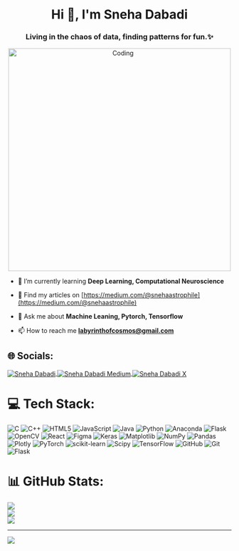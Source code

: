 <h1 align="center">Hi 👋, I'm Sneha Dabadi</h1>
<h3 align="center">Living in the chaos of data, finding patterns for fun.✨</h3>

<div align="center">
  <img alt="Coding" width="500" src="https://media.giphy.com/media/FcqKy4Kj7XOK0hCW4g/giphy.gif?cid=790b7611wevw8zyr0vcngdbmmhjqeosaqchcwo5yy5oltl67&ep=v1_gifs_search&rid=giphy.gif&ct=g">
</div>



- 🌱 I’m currently learning **Deep Learning, Computational Neuroscience**

- 📝 Find my articles on [https://medium.com/@snehaastrophile](https://medium.com/@snehaastrophile)

- 💬 Ask me about **Machine Leaning, Pytorch, Tensorflow**

- 📫 How to reach me **labyrinthofcosmos@gmail.com**




## 🌐 Socials:
<p align="left">
  <a href="https://linkedin.com/in/sneha-dabadi" target="blank">
    <img align="center" src="https://img.shields.io/badge/LinkedIn-%230077B5.svg?style=for-the-badge&logo=linkedin&logoColor=white" alt="Sneha Dabadi"/>
  </a> 
  <a href="https://medium.com/@snehaastrophile" target="blank">
    <img align="center" src="https://img.shields.io/badge/Medium-12100E.svg?style=for-the-badge&logo=medium&logoColor=white" alt="Sneha Dabadi Medium"/>
  </a>
  <a href="https://x.com/@Liv_ing_PaRaDox" target="blank">
    <img align="center" src="https://img.shields.io/badge/X-000000.svg?style=for-the-badge&logo=X&logoColor=white" alt="Sneha Dabadi X"/>
  </a>
</p>

# 💻 Tech Stack:
![C](https://img.shields.io/badge/c-%2300599C.svg?style=for-the-badge&logo=c&logoColor=white) ![C++](https://img.shields.io/badge/c++-%2300599C.svg?style=for-the-badge&logo=c%2B%2B&logoColor=white) ![HTML5](https://img.shields.io/badge/html5-%23E34F26.svg?style=for-the-badge&logo=html5&logoColor=white) ![JavaScript](https://img.shields.io/badge/javascript-%23323330.svg?style=for-the-badge&logo=javascript&logoColor=%23F7DF1E) ![Java](https://img.shields.io/badge/java-%23ED8B00.svg?style=for-the-badge&logo=openjdk&logoColor=white) ![Python](https://img.shields.io/badge/python-3670A0?style=for-the-badge&logo=python&logoColor=ffdd54) ![Anaconda](https://img.shields.io/badge/Anaconda-%2344A833.svg?style=for-the-badge&logo=anaconda&logoColor=white) ![Flask](https://img.shields.io/badge/flask-%23000.svg?style=for-the-badge&logo=flask&logoColor=white) ![OpenCV](https://img.shields.io/badge/opencv-%23white.svg?style=for-the-badge&logo=opencv&logoColor=white) ![React](https://img.shields.io/badge/react-%2320232a.svg?style=for-the-badge&logo=react&logoColor=%2361DAFB) ![Figma](https://img.shields.io/badge/figma-%23F24E1E.svg?style=for-the-badge&logo=figma&logoColor=white) ![Keras](https://img.shields.io/badge/Keras-%23D00000.svg?style=for-the-badge&logo=Keras&logoColor=white) ![Matplotlib](https://img.shields.io/badge/Matplotlib-%23ffffff.svg?style=for-the-badge&logo=Matplotlib&logoColor=black) ![NumPy](https://img.shields.io/badge/numpy-%23013243.svg?style=for-the-badge&logo=numpy&logoColor=white) ![Pandas](https://img.shields.io/badge/pandas-%23150458.svg?style=for-the-badge&logo=pandas&logoColor=white) ![Plotly](https://img.shields.io/badge/Plotly-%233F4F75.svg?style=for-the-badge&logo=plotly&logoColor=white) ![PyTorch](https://img.shields.io/badge/PyTorch-%23EE4C2C.svg?style=for-the-badge&logo=PyTorch&logoColor=white) ![scikit-learn](https://img.shields.io/badge/scikit--learn-%23F7931E.svg?style=for-the-badge&logo=scikit-learn&logoColor=white) ![Scipy](https://img.shields.io/badge/SciPy-%230C55A5.svg?style=for-the-badge&logo=scipy&logoColor=%white) ![TensorFlow](https://img.shields.io/badge/TensorFlow-%23FF6F00.svg?style=for-the-badge&logo=TensorFlow&logoColor=white) ![GitHub](https://img.shields.io/badge/github-%23121011.svg?style=for-the-badge&logo=github&logoColor=white) ![Git](https://img.shields.io/badge/git-%23F05033.svg?style=for-the-badge&logo=git&logoColor=white) ![Flask](https://img.shields.io/badge/flask-%23000.svg?style=for-the-badge&logo=flask&logoColor=white)
# 📊 GitHub Stats:
![](https://github-readme-stats.vercel.app/api?username=Sneha-S-D&theme=dark&hide_border=false&include_all_commits=true&count_private=true)<br/>
![](https://github-readme-streak-stats.herokuapp.com/?user=Sneha-S-D&theme=dark&hide_border=false)<br/>
![](https://github-readme-stats.vercel.app/api/top-langs/?username=Sneha-S-D&theme=dark&hide_border=false&include_all_commits=true&count_private=true&layout=compact)

---
[![](https://visitcount.itsvg.in/api?id=Sneha-S-D&icon=5&color=0)](https://visitcount.itsvg.in)

<!-- Proudly created with GPRM ( https://gprm.itsvg.in ) -->
